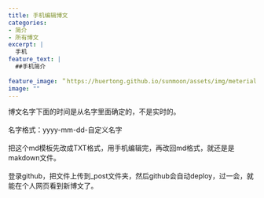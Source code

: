 ```yaml
---
title: 手机编辑博文
categories:
- 简介
- 所有博文
excerpt: |
  手机
feature_text: |
  ##手机简介
  
feature_image: ＂https://huertong.github.io/sunmoon/assets/img/meterial/meterial_02.png＂
image: ""
---
```

博文名字下面的时间是从名字里面确定的，不是实时的。
<br>
<br>
名字格式：yyyy-mm-dd-自定义名字
<br>
<br>
把这个md模板先改成TXT格式，用手机编辑完，再改回md格式，就还是是makdown文件。
<br>
<br>
登录github，把文件上传到_post文件夹，然后github会自动deploy，过一会，就能在个人网页看到新博文了。
<br>
<br>
